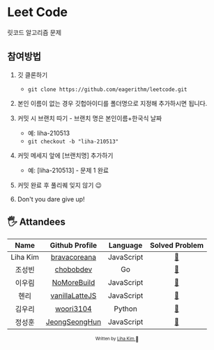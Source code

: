 # Leet Code

릿코드 알고리즘 문제

## 참여방법

1.  깃 클론하기
    - `git clone https://github.com/eagerithm/leetcode.git`
2.  본인 이름이 없는 경우 깃헙아이디를 폴더명으로 지정해 추가하시면 됩니다.
3.  커밋 시 브랜치 따기 - 브랜치 명은 본인이름+한국식 날짜

    - 예: liha-210513
    - `git checkout -b "liha-210513"`

4.  커밋 메세지 앞에 [브랜치명] 추가하기
    - 예: [liha-210513] - 문제 1 완료
5.  커밋 완료 후 풀리퀘 잊지 않기 😉
6.  Don't you dare give up!

## 🖐 Attandees

|   Name   |                    Github Profile                    |  Language  |           Solved Problem           |
| :------: | :--------------------------------------------------: | :--------: | :--------------------------------: |
| Liha Kim |   [bravacoreana](https://github.com/bravacoreana)    | JavaScript |  [:link:](bravacoreana/README.md)  |
|  조성빈  |      [chobobdev](https://github.com/chobobdev)       |     Go     |   [:link:](chobobdev/README.md)    |
|  이우림  |    [NoMoreBuild](https://github.com/NoMoreBuild)     | JavaScript |  [:link:](nomorebuild/README.md)   |
|   헨리   |     [vanillaLatteJS](https://github.com/devgony)     | JavaScript | [:link:](vanillaLatteJS/README.md) |
|  김우리  |      [woori3104](https://github.com/woori3104)       |   Python   |   [:link:](woori3104/README.md)    |
|  정성훈  | [JeongSeongHun](https://github.com/JeongSeongHun054) | JavaScript | [:link:](JeongSeongHun/README.md)  |

<div align="center">

<sub><sup>Written by <a href="https://github.com/bravacoreana">Liha Kim </a></sup></sub><small>🍑</small>

</div>
